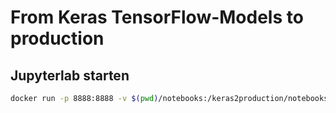 # From Keras TensorFlow-Models to production

## Jupyterlab starten
```bash
docker run -p 8888:8888 -v $(pwd)/notebooks:/keras2production/notebooks keras2production
```


